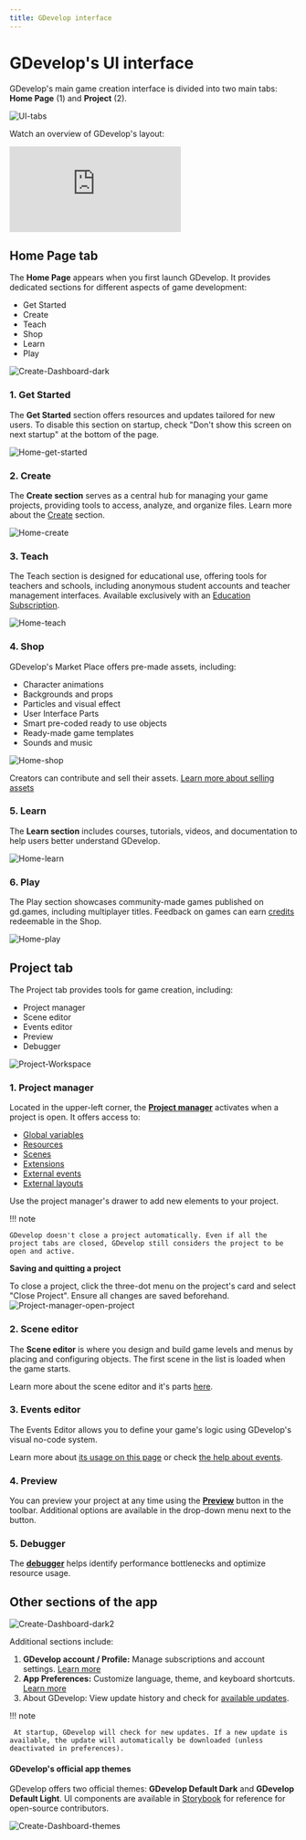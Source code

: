 ```yaml
---
title: GDevelop interface
---
```

# GDevelop's UI interface

GDevelop's main game creation interface is divided into two main tabs: **Home Page** (1) and **Project** (2).

![UI-tabs](UI-tabs.png)

Watch an overview of GDevelop's layout:

<div class="video-container">
  <iframe src="https://www.youtube.com/embed/bR2BjT7JG0k" frameborder="0" allowfullscreen></iframe>
</div>

## Home Page tab

The **Home Page** appears when you first launch GDevelop. It provides dedicated sections for different aspects of game development:

 * Get Started
 * Create
 * Teach
 * Shop
 * Learn
 * Play

![Create-Dashboard-dark](Create-Dashboard-dark.png)

### 1. Get Started
The **Get Started** section offers resources and updates tailored for new users. To disable this section on startup, check "Don't show this screen on next startup" at the bottom of the page.

![Home-get-started](Home-get-started.png)

### 2. Create
The **Create section** serves as a central hub for managing your game projects, providing tools to access, analyze, and organize files. Learn more about the [Create](/gdevelop5/interface/create-dashboard/) section.

![Home-create](Home-create.png)

### 3. Teach
The Teach section is designed for educational use, offering tools for teachers and schools, including anonymous student accounts and teacher management interfaces. Available exclusively with an [Education Subscription](https://gdevelop.io/pricing/education).

![Home-teach](Home-teach.png)

### 4. Shop
GDevelop's Market Place offers pre-made assets, including:
 * Character animations
 * Backgrounds and props
 * Particles and visual effect
 * User Interface Parts
 * Smart pre-coded ready to use objects
 * Ready-made game templates
 * Sounds and music

![Home-shop](Home-shop.png)

Creators can contribute and sell their assets. [Learn more about selling assets](gdevelop5/community/sell-asset-pack-store/)

### 5. Learn
The **Learn section** includes courses, tutorials, videos, and documentation to help users better understand GDevelop.

![Home-learn](Home-learn.png)

### 6. Play
The Play section showcases community-made games published on gd.games, including multiplayer titles. Feedback on games can earn [credits](/gdevelop5/interface/profile/credits/) redeemable in the Shop.

![Home-play](Home-play.png)


## Project tab

The Project tab provides tools for game creation, including:

 * Project manager
 * Scene editor
 * Events editor
 * Preview
 * Debugger

![Project-Workspace](Project-Workspace.png)

### 1. Project manager
Located in the upper-left corner, the **[Project manager](/gdevelop5/interface/project-manager/#project-manager)** activates when a project is open. It offers access to:

 * [Global variables](/gdevelop5/all-features/variables/global-variables/#global-variables)
 * [Resources](/gdevelop5/tutorials/resources/#resources)
 * [Scenes](/gdevelop5/interface/scene-editor/)
 * [Extensions](/gdevelop5/extensions/tiers/#extension-tiers)
 * [External events](/gdevelop5/interface/events-editor/external-events/#external-events)
 * [External layouts](/gdevelop5/interface/scene-editor/external-layouts/#external-layouts)

Use the project manager's drawer to add new elements to your project.

!!! note

    GDevelop doesn't close a project automatically. Even if all the project tabs are closed, GDevelop still considers the project to be open and active.

**Saving and quitting a project**

To close a project, click the three-dot menu on the project's card and select "Close Project". Ensure all changes are saved beforehand.
![Project-manager-open-project](Project-manager-open-project)

### 2. Scene editor

The **Scene editor** is where you design and build game levels and menus by placing and configuring objects. The first scene in the list is loaded when the game starts.

Learn more about the scene editor and it's parts [here](/gdevelop5/interface/scene-editor).

### 3. Events editor
The Events Editor allows you to define your game's logic using GDevelop's visual no-code system.

Learn more about [its usage on this page](/gdevelop5/interface/events-editor) or check [the help about events](/gdevelop5/events).

### 4. Preview
You can preview your project at any time using the **[Preview](/gdevelop5/interface/preview/#previewing-your-game)** button in the toolbar. Additional options are available in the drop-down menu next to the button.

### 5. Debugger
The **[debugger](/gdevelop5/interface/debugger/profile-your-game/)** helps identify performance bottlenecks and optimize resource usage.

## Other sections of the app

![Create-Dashboard-dark2](Create-Dashboard-dark2.png)

Additional sections include:

 1. **GDevelop account / Profile:** Manage subscriptions and account settings. [Learn more](/gdevelop5/interface/profile/#cancelling-your-subscription)
 2. **App Preferences:** Customize language, theme, and keyboard shortcuts. [Learn more](/gdevelop5/preferences/#preferences)
 3. About GDevelop: View update history and check for [available updates](/gdevelop5/interface/updates).

!!! note

     At startup, GDevelop will check for new updates. If a new update is available, the update will automatically be downloaded (unless deactivated in preferences).

#### GDevelop's official app themes

GDevelop offers two official themes: **GDevelop Default Dark** and **GDevelop Default Light**. UI components are available in [Storybook](http://gdevelop-storybook.s3-website-us-east-1.amazonaws.com/analytics-charts/latest/?path=/story/welcome--to-storybook) for reference for open-source contributors.

![Create-Dashboard-themes](Create-Dashboard-themes.png)
